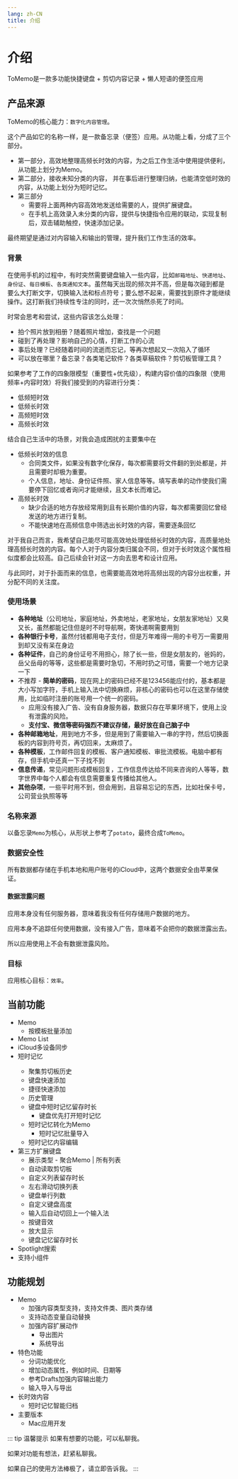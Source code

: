 ```yaml
---
lang: zh-CN
title: 介绍
---
```

# 介绍 

ToMemo是一款多功能快捷键盘 + 剪切内容记录 + 懒人短语的便签应用

## 产品来源 

ToMemo的核心能力：`数字化内容管理`。

这个产品如它的名称一样，是一款备忘录（便签）应用。从功能上看，分成了三个部分。
- 第一部分，高效地整理高频长时效的内容，为之后工作生活中使用提供便利，从功能上划分为Memo。
- 第二部分，接收未知分类的内容， 并在事后进行整理归纳，也能清空低时效的内容，从功能上划分为短时记忆。
- 第三部分
    - 需要将上面两种内容高效地发送给需要的人，提供扩展键盘。
    - 在手机上高效录入未分类的内容，提供与快捷指令应用的联动，实现复制后，双击辅助触控，快速添加记录。
    

最终期望是通过对内容输入和输出的管理，提升我们工作生活的效率。

### 背景

在使用手机的过程中，有时突然需要键盘输入一些内容，比如`邮箱地址`、`快递地址`、`身份证`、`每日模板`、`各类通知文本`。虽然每天出现的频次并不高，但是每次碰到都是要么大打断文字，切换输入法和标点符号；要么想不起来，需要找到原件才能继续操作。这打断我们持续性专注的同时，还一次次悄然杀死了时间。

时常会思考和尝试，这些内容该怎么处理：
- 拍个照片放到相册？随着照片增加，查找是一个问题
- 碰到了再处理？影响自己的心情，打断工作的心流
- 事后处理？已经随着时间的流逝而忘记，等再次想起又一次陷入了循环
- 可以放在哪里？备忘录？各类笔记软件？各类草稿软件？剪切板管理工具？

如果参考了工作的四象限模型（重要性+优先级），构建内容价值的四象限（使用频率+内容时效）将我们接受到的内容进行分类：
- 低频短时效 
- 低频长时效 
- 高频短时效 
- 高频长时效 

结合自己生活中的场景，对我会造成困扰的主要集中在
- 低频长时效的信息
    - 合同类文件，如果没有数字化保存，每次都需要将文件翻的到处都是，并且需要时却极为重要。
    - 个人信息，地址、身份证件照、家人信息等等。填写表单的动作使我们需要停下回忆或者询问才能继续，且文本长而难记。
- 高频长时效
    - 缺少合适的地方存放经常用到且有长期价值的内容，每次都需要回忆曾经发送的地方进行复制。
    - 不能快速地在高频信息中筛选出长时效的内容，需要逐条回忆

对于我自己而言，我希望自己能尽可能高效地处理低频长时效的内容，高质量地处理高频长时效的内容。每个人对于内容分类归属会不同，但对于长时效这个属性相似度都会比较高。自己后续会针对这一方向去思考和设计应用。

与此同时，对于扑面而来的信息，也需要能高效地将高频出现的内容分出权重，并分配不同的关注度。

### 使用场景
- **各种地址**（公司地址，家庭地址，外卖地址，老家地址，女朋友家地址）又臭又长，虽然都能记住但是时不时导航啊，寄快递啊需要用到
- **各种银行卡号**，虽然付钱都用电子支付，但是万年难得一用的卡号万一需要用到却又没有呆在身边
- **各种证件**，自己的身份证号不用担心，除了长一些，但是女朋友的，爸妈的，岳父岳母的等等，这些都是需要时急切，不用时扔之可惜，需要一个地方记录一下
- 不推荐 - **简单的密码**，现在网上的密码已经不是123456能应付的，基本都是大小写加字符，手机上输入法中切换麻烦，非核心的密码也可以在这里存储使用，比如临时注册的账号用一个统一的密码。
    - 应用没有接入广告、没有自身服务器，数据只存在苹果环境下，使用上没有泄露的风险。
    - **支付宝、微信等密码强烈不建议存储，最好放在自己脑子中**
- **各种邮箱地址**，用到地方不多，但是用到了需要输入一串的字符，然后切换面板的内容到符号页，再切回来，太麻烦了。
- **各种模板**，工作邮件回复的模板、客户通知模板、审批流模板。电脑中都有存，但手机中还真一下子找不到
- **信息传递**，常见问题形成模板回复，工作信息传达给不同来咨询的人等等，数字世界中每个人都会有信息需要重复传播给其他人。
- **其他杂项**，一些平时用不到，但会用到，且容易忘记的东西，比如社保卡号，公司营业执照等等

### 名称来源
以备忘录`Memo`为核心，从形状上参考了`potato`，最终合成`ToMemo`。

### 数据安全性
所有数据都存储在手机本地和用户账号的iCloud中，这两个数据安全由苹果保证。

#### 数据泄露问题
应用本身没有任何服务器，意味着我没有任何存储用户数据的地方。

应用本身不追踪任何使用数据，没有接入广告，意味着不会把你的数据泄露出去。

所以应用使用上不会有数据泄露风险。

### 目标

应用核心目标：`效率`。

## 当前功能
- Memo
    - 按模板批量添加
- Memo List
- iCloud多设备同步
- 短时记忆 <Badge type="danger" text="LAB" vertical="middle" />
    - 聚集剪切板历史
    - 键盘快速添加
    - 捷径快速添加
    - 历史管理
    - 键盘中短时记忆留存时长
        - 键盘优先打开短时记忆
    - 短时记忆转化为Memo
        - 短时记忆批量导入
    - 短时记忆内容编辑
- 第三方扩展键盘
    - 展示类型 - 聚合Memo | 所有列表 <Badge type="danger" text="LAB" vertical="middle" />
    - 自动读取剪切板 <Badge type="danger" text="LAB" vertical="middle" /> 
    - 自定义列表留存时长
    - 左右滑动切换列表 
    - 键盘单行列数 
    - 自定义键盘高度
    - 输入后自动切回上一个输入法 
    - 按键音效 <Badge type="danger" text="LAB" vertical="middle" /> 
    - 放大显示 <Badge type="danger" text="LAB" vertical="middle" /> 
    - 键盘记忆留存时长 <Badge type="danger" text="LAB" vertical="middle" /> 
- Spotlight搜索 
- 支持小组件

## 功能规划
- Memo
    - 加强内容类型支持，支持文件类、图片类存储
    - 支持动态变量自动替换
    - 加强内容扩展动作
        - 导出图片
        - 系统导出
- 特色功能
    - 分词功能优化
    - 增加动态属性，例如时间、日期等
    - 参考Drafts加强内容输出能力
    - 输入导入与导出
- 长时效内容
    - 短时记忆智能归档
- 主要版本
    - Mac应用开发

::: tip 温馨提示
如果有想要的功能，可以私聊我。

如果对功能有想法，赶紧私聊我。

如果自己的使用方法棒极了，请立即告诉我。
:::